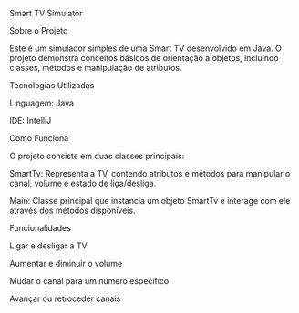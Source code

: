 Smart TV Simulator

Sobre o Projeto

Este é um simulador simples de uma Smart TV desenvolvido em Java. O projeto demonstra conceitos básicos de orientação a objetos, incluindo classes, métodos e manipulação de atributos.

Tecnologias Utilizadas

Linguagem: Java

IDE: IntelliJ



 Como Funciona

O projeto consiste em duas classes principais:

SmartTv: Representa a TV, contendo atributos e métodos para manipular o canal, volume e estado de liga/desliga.

Main: Classe principal que instancia um objeto SmartTv e interage com ele através dos métodos disponíveis.

 Funcionalidades

Ligar e desligar a TV

Aumentar e diminuir o volume

Mudar o canal para um número específico

Avançar ou retroceder canais
